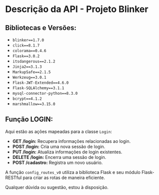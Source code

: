 # Descrição da API - Projeto Blinker

## Bibliotecas e Versões:

- `blinker==1.7.0`
- `click==8.1.7`
- `colorama==0.4.6`
- `Flask==3.0.2`
- `itsdangerous==2.1.2`
- `Jinja2==3.1.3`
- `MarkupSafe==2.1.5`
- `Werkzeug==3.0.1`
- `Flask-JWT-Extended==4.6.0`
- `Flask-SQLAlchemy==3.1.1`
- `mysql-connector-python==8.3.0`
- `bcrypt==4.1.2`
- `marshmallow==3.15.0`

## Função LOGIN:

Aqui estão as ações mapeadas para a classe `Login`:

- **GET /login:** Recupera informações relacionadas ao login.
- **POST /login:** Cria uma nova sessão de login.
- **PUT /login:** Atualiza informações de login existentes.
- **DELETE /login:** Encerra uma sessão de login.
- **POST /cadastro:** Registra um novo usuário.

A função `config_routes_v0` utiliza a biblioteca Flask e seu módulo Flask-RESTful para criar as rotas de maneira eficiente.

Qualquer dúvida ou sugestão, estou à disposição.
